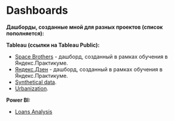 # Dashboards

**Дашборды, созданные мной для разных проектов (список пополняется):**

**Tableau (ссылки на Tableau Public):**
- [Space Brothers](https://public.tableau.com/app/profile/viktor.k.4624/viz/space_brothers_16479101457910/Dashboard1?publish=yes) - дашборд, созданный в рамках обучения в Яндекс.Практикуме.
- [Яндекс.Дзен](https://public.tableau.com/app/profile/viktor.k.4624/viz/zen_project_16436625392160/Dashboard1?publish=yes) - дашборд, созданный в рамках обучения в Яндекс.Практикуме.
- [Synthetical data](https://public.tableau.com/app/profile/viktor.k.4624/viz/semrush_data/Dashboard1?publish=yes).
- [Urbanization](https://public.tableau.com/app/profile/viktor.k.4624/viz/urbanization_16717458572080/Dashboard1?publish=yes).

**Power BI:**
- [Loans Analysis](dataset.pbix)
